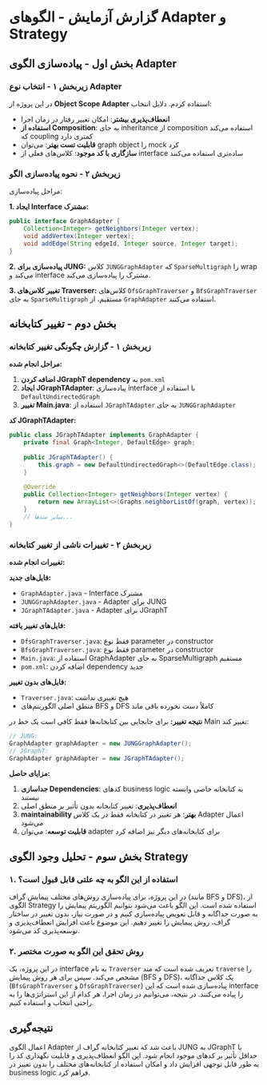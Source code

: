 # گزارش آزمایش - الگوهای Adapter و Strategy

## بخش اول - پیاده‌سازی الگوی Adapter

### زیربخش ۱ - انتخاب نوع Adapter

در این پروژه از **Object Scope Adapter** استفاده کردم. دلایل انتخاب:

- **انعطاف‌پذیری بیشتر**: امکان تغییر رفتار در زمان اجرا
- **استفاده از Composition**: به جای inheritance از composition استفاده می‌کند که coupling کمتری دارد
- **قابلیت تست بهتر**: می‌توان graph object را mock کرد
- **سازگاری با کد موجود**: کلاس‌های فعلی از interface ساده‌تری استفاده می‌کنند

### زیربخش ۲ - نحوه پیاده‌سازی الگو

مراحل پیاده‌سازی:

**1. ایجاد Interface مشترک:**
```java
public interface GraphAdapter {
    Collection<Integer> getNeighbors(Integer vertex);
    void addVertex(Integer vertex);
    void addEdge(String edgeId, Integer source, Integer target);
}
```

**2. پیاده‌سازی برای JUNG:**
کلاس `JUNGGraphAdapter` که `SparseMultigraph` را wrap می‌کند و interface مشترک را پیاده‌سازی می‌کند.

**3. تغییر کلاس‌های Traverser:**
کلاس‌های `DfsGraphTraverser` و `BfsGraphTraverser` به جای `SparseMultigraph` مستقیم، از `GraphAdapter` استفاده می‌کنند.

## بخش دوم - تغییر کتابخانه

### زیربخش ۱ - گزارش چگونگی تغییر کتابخانه

**مراحل انجام شده:**

1. **اضافه کردن JGraphT dependency** به `pom.xml`
2. **ایجاد JGraphTAdapter**: پیاده‌سازی interface با استفاده از `DefaultUndirectedGraph`
3. **تغییر Main.java**: استفاده از `JGraphTAdapter` به جای `JUNGGraphAdapter`

**کد JGraphTAdapter:**
```java
public class JGraphTAdapter implements GraphAdapter {
    private final Graph<Integer, DefaultEdge> graph;
    
    public JGraphTAdapter() {
        this.graph = new DefaultUndirectedGraph<>(DefaultEdge.class);
    }
    
    @Override
    public Collection<Integer> getNeighbors(Integer vertex) {
        return new ArrayList<>(Graphs.neighborListOf(graph, vertex));
    }
    // سایر متدها...
}
```

### زیربخش ۲ - تغییرات ناشی از تغییر کتابخانه

**تغییرات انجام شده:**

**فایل‌های جدید:**
- `GraphAdapter.java` - Interface مشترک
- `JUNGGraphAdapter.java` - Adapter برای JUNG  
- `JGraphTAdapter.java` - Adapter برای JGraphT

**فایل‌های تغییر یافته:**
- `DfsGraphTraverser.java`: فقط نوع parameter در constructor
- `BfsGraphTraverser.java`: فقط نوع parameter در constructor
- `Main.java`: استفاده از GraphAdapter به جای SparseMultigraph مستقیم
- `pom.xml`: اضافه کردن dependency جدید

**فایل‌های بدون تغییر:**
- `Traverser.java`: هیچ تغییری نداشت
- منطق اصلی الگوریتم‌های BFS و DFS کاملاً دست نخورده باقی ماند

**نتیجه تغییر:**
برای جابجایی بین کتابخانه‌ها فقط کافی است یک خط در Main تغییر کند:
```java
// JUNG:
GraphAdapter graphAdapter = new JUNGGraphAdapter();
// JGraphT:  
GraphAdapter graphAdapter = new JGraphTAdapter();
```

**مزایای حاصل:**

1. **جداسازی Dependencies**: کدهای business logic به کتابخانه خاصی وابسته نیستند
2. **انعطاف‌پذیری**: تغییر کتابخانه بدون تأثیر بر منطق اصلی
3. **maintainability بهتر**: هر تغییر در کتابخانه فقط در یک کلاس Adapter اعمال می‌شود
4. **قابلیت توسعه**: می‌توان adapter برای کتابخانه‌های دیگر نیز اضافه کرد

## بخش سوم - تحلیل وجود الگوی Strategy

### ۱. استفاده از این الگو به چه علتی قابل قبول است؟

در این پروژه، برای پیاده‌سازی روش‌های مختلف پیمایش گراف (مانند BFS و DFS)، از الگوی Strategy استفاده شده است. این الگو باعث می‌شود بتوانیم الگوریتم پیمایش را به صورت جداگانه و قابل تعویض پیاده‌سازی کنیم و در صورت نیاز، بدون تغییر در ساختار گراف، روش پیمایش را تغییر دهیم. این موضوع باعث افزایش انعطاف‌پذیری و توسعه‌پذیری کد می‌شود.

### ۲. روش تحقق این الگو به صورت مختصر

در این پروژه، یک interface به نام `Traverser` تعریف شده است که متد `traverse` را مشخص می‌کند. سپس برای هر روش پیمایش (BFS و DFS)، یک کلاس جداگانه (`BfsGraphTraverser` و `DfsGraphTraverser`) پیاده‌سازی شده است که این interface را پیاده می‌کنند. در نتیجه، می‌توانیم در زمان اجرا، هر کدام از این استراتژی‌ها را به راحتی انتخاب و استفاده کنیم.

## نتیجه‌گیری

اعمال الگوی Adapter باعث شد که تغییر کتابخانه گراف از JUNG به JGraphT با حداقل تأثیر بر کدهای موجود انجام شود. این الگو انعطاف‌پذیری و قابلیت نگهداری کد را به طور قابل توجهی افزایش داد و امکان استفاده از کتابخانه‌های مختلف را بدون تغییر در business logic فراهم کرد.
